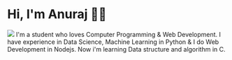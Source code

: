 <!-- ### Hi there 👋 -->
# Hi, I'm Anuraj 👋🏾
<img src="https://raw.githubusercontent.com/anurajktk/anurajktk/master/img/GithubReadne.png">
I'm a student who loves Computer Programming & Web Development. I have experience in Data Science, Machine Learning in Python & I do Web Development in Nodejs. Now i'm learning Data structure and algorithm in C.


<!-- - 🔭 I’m currently working on ...
- 🌱 I’m currently learning ...
- 👯 I’m looking to collaborate on ...
- 🤔 I’m looking for help with ...
- 💬 Ask me about ...
- 📫 How to reach me: ...
- 😄 Pronouns: ...
- ⚡ Fun fact: ...
 -->
